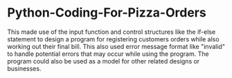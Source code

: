 # Python-Coding-For-Pizza-Orders
This made use of the input function and control structures like the if-else statement to design a program for registering customers orders while also working out their final bill. This also used error message format like "invalid" to handle potential errors that may occur while using the program. The program could also be used as a model for other related designs or businesses. 
